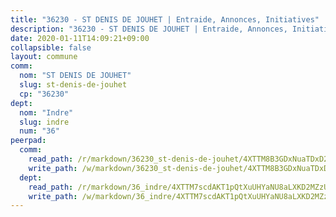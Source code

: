 ```yaml
---
title: "36230 - ST DENIS DE JOUHET | Entraide, Annonces, Initiatives"
description: "36230 - ST DENIS DE JOUHET | Entraide, Annonces, Initiatives"
date: 2020-01-11T14:09:21+09:00
collapsible: false
layout: commune
comm:
  nom: "ST DENIS DE JOUHET"
  slug: st-denis-de-jouhet
  cp: "36230"
dept:
  nom: "Indre"
  slug: indre
  num: "36"
peerpad:
  comm:
    read_path: /r/markdown/36230_st-denis-de-jouhet/4XTTM8B3GDxNuaTDxD28EJSjpfHydPyt3zB6dG5DCGKgwyRyq
    write_path: /w/markdown/36230_st-denis-de-jouhet/4XTTM8B3GDxNuaTDxD28EJSjpfHydPyt3zB6dG5DCGKgwyRyq-K3TgV5Yt8diFSgCj8RJ9tvAz8hdo6NRWT3J7GKzU9VmykpkuqBZqTFwpeFJQWBc24iVKG48WNkHFd4guq7DyoiozeLLmdHAg3w5RHccrUpYBZxbh3kcRyHpgBVzP3yYtmnMuUAUf
  dept:
    read_path: /r/markdown/36_indre/4XTTM7scdAKT1pQtXuUHYaNU8aLXKD2MZzUyDRUiaoLJH1te1
    write_path: /w/markdown/36_indre/4XTTM7scdAKT1pQtXuUHYaNU8aLXKD2MZzUyDRUiaoLJH1te1-K3TgUJm9AdSDNtPtmMKFa5Tiw77X4i7zf6CsTYrtgVdahxAwuJV6RAfi8dWyH9wrbVDRxjX7knrwwECg7WApeuWQ945kurMeJLQeKJv4CQZseab78J3HMioZhgr2H44E9b6FqBoT
---
```


